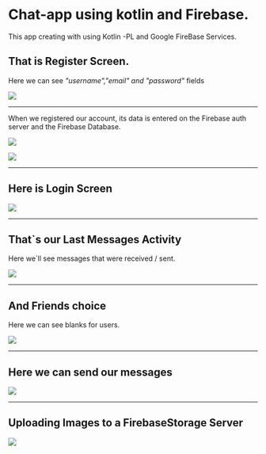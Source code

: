 # Chat-app using kotlin and Firebase.


This app creating with using Kotlin -PL and Google FireBase Services.

## That is Register Screen. 
Here we can see _"username","email" and "password"_ fields

![](https://sun9-6.userapi.com/sfUVetxGCCHzNjWa4mWASv_aDi4ZNJznow_7Qg/p1wRbfvtPZE.jpg  )

***

When we registered our account, its data is entered on the Firebase auth server and the Firebase Database.

![](https://sun9-7.userapi.com/z7HousMENwBtzGOugRHoM3u-ixN7Nr2LqFUhJg/slYhgbPin9s.jpg)

![](https://sun9-62.userapi.com/Y24fhQsek5JmLtWvaDuePtM8yvlwYlD3NEW__Q/3ueoew2S9RA.jpg)

***

## Here is Login Screen

![](https://sun9-49.userapi.com/66KwomYXJvj7FV3cNH4uhI1qOW2tKytpoGlhSw/x4OlzkwZ6Xo.jpg)

***

## That`s our Last Messages Activity

Here we`ll see messages that were received / sent.

![](https://sun9-20.userapi.com/uBezPR1At8dCfhnKimu3H-PBtXTut-AC59lytQ/h-QI0CUZrtc.jpg)

***

## And Friends choice

Here we can see blanks for users.

![](https://sun9-70.userapi.com/_SLpZDIf_ZY5rrpoyTdeIu7lyikNlnscuYETSQ/no64dhJoabU.jpg)

***

## Here we can send our messages 

![](https://sun1-94.userapi.com/qKv1XDXUa-e3_uFryhQJw49BaHyR_V6s-4JsKw/v5hrrWEpN30.jpg)

***

## Uploading Images to a FirebaseStorage Server

![](https://sun9-70.userapi.com/QQAmeqwpw5mfQA52MlR8SBMgxjKKYFJEozL6Qw/vS0-URFbBbM.jpg)
